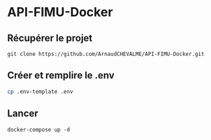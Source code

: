 # API-FIMU-Docker
## Récupérer le projet
`git clone https://github.com/ArnaudCHEVALME/API-FIMU-Docker.git`

## Créer et remplire le .env
```sh
cp .env-template .env
```

## Lancer
`docker-compose up -d`
